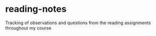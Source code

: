 # reading-notes
Tracking of observations and questions from the reading assignments throughout my course
